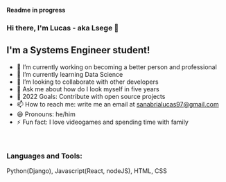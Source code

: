 **Readme in progress**

### Hi there, I'm Lucas - aka Lsege 👋

## I'm a Systems Engineer student!
- 🔭 I’m currently working on becoming a better person and professional
- 🌱 I’m currently learning Data Science
- 👯 I’m looking to collaborate with other developers
- 💬 Ask me about how do I look myself in five years
- 🥅 2022 Goals: Contribute with open source projects
- 📫 How to reach me: write me an email at sanabrialucas97@gmail.com
- 😄 Pronouns: he/him
- ⚡ Fun fact: I love videogames and spending time with family

</br>

### Languages and Tools:

Python(Django), Javascript(React, nodeJS), HTML, CSS
